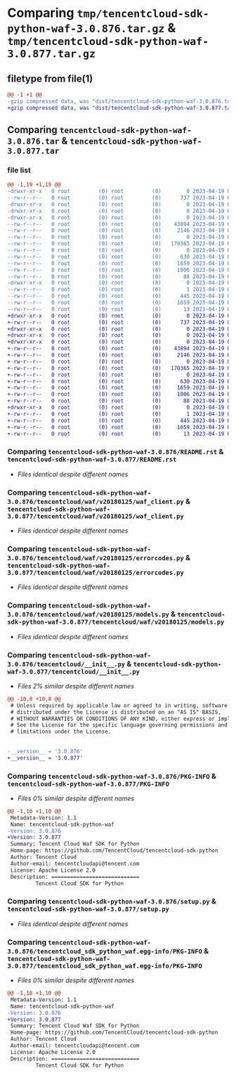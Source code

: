 # Comparing `tmp/tencentcloud-sdk-python-waf-3.0.876.tar.gz` & `tmp/tencentcloud-sdk-python-waf-3.0.877.tar.gz`

## filetype from file(1)

```diff
@@ -1 +1 @@
-gzip compressed data, was "dist/tencentcloud-sdk-python-waf-3.0.876.tar", last modified: Wed Apr 19 00:43:12 2023, max compression
+gzip compressed data, was "dist/tencentcloud-sdk-python-waf-3.0.877.tar", last modified: Wed Apr 19 09:44:56 2023, max compression
```

## Comparing `tencentcloud-sdk-python-waf-3.0.876.tar` & `tencentcloud-sdk-python-waf-3.0.877.tar`

### file list

```diff
@@ -1,19 +1,19 @@
-drwxr-xr-x   0 root         (0) root         (0)        0 2023-04-19 00:43:12.000000 tencentcloud-sdk-python-waf-3.0.876/
--rw-r--r--   0 root         (0) root         (0)      737 2023-04-19 00:43:12.000000 tencentcloud-sdk-python-waf-3.0.876/README.rst
-drwxr-xr-x   0 root         (0) root         (0)        0 2023-04-19 00:43:12.000000 tencentcloud-sdk-python-waf-3.0.876/tencentcloud/
-drwxr-xr-x   0 root         (0) root         (0)        0 2023-04-19 00:43:12.000000 tencentcloud-sdk-python-waf-3.0.876/tencentcloud/waf/
-drwxr-xr-x   0 root         (0) root         (0)        0 2023-04-19 00:43:12.000000 tencentcloud-sdk-python-waf-3.0.876/tencentcloud/waf/v20180125/
--rw-r--r--   0 root         (0) root         (0)    43894 2023-04-19 00:43:12.000000 tencentcloud-sdk-python-waf-3.0.876/tencentcloud/waf/v20180125/waf_client.py
--rw-r--r--   0 root         (0) root         (0)     2146 2023-04-19 00:43:12.000000 tencentcloud-sdk-python-waf-3.0.876/tencentcloud/waf/v20180125/errorcodes.py
--rw-r--r--   0 root         (0) root         (0)        0 2023-04-19 00:43:12.000000 tencentcloud-sdk-python-waf-3.0.876/tencentcloud/waf/v20180125/__init__.py
--rw-r--r--   0 root         (0) root         (0)   170365 2023-04-19 00:43:12.000000 tencentcloud-sdk-python-waf-3.0.876/tencentcloud/waf/v20180125/models.py
--rw-r--r--   0 root         (0) root         (0)        0 2023-04-19 00:43:12.000000 tencentcloud-sdk-python-waf-3.0.876/tencentcloud/waf/__init__.py
--rw-r--r--   0 root         (0) root         (0)      630 2023-04-19 00:43:12.000000 tencentcloud-sdk-python-waf-3.0.876/tencentcloud/__init__.py
--rw-r--r--   0 root         (0) root         (0)     1659 2023-04-19 00:43:12.000000 tencentcloud-sdk-python-waf-3.0.876/PKG-INFO
--rw-r--r--   0 root         (0) root         (0)     1006 2023-04-19 00:43:12.000000 tencentcloud-sdk-python-waf-3.0.876/setup.py
--rw-r--r--   0 root         (0) root         (0)       88 2023-04-19 00:43:12.000000 tencentcloud-sdk-python-waf-3.0.876/setup.cfg
-drwxr-xr-x   0 root         (0) root         (0)        0 2023-04-19 00:43:12.000000 tencentcloud-sdk-python-waf-3.0.876/tencentcloud_sdk_python_waf.egg-info/
--rw-r--r--   0 root         (0) root         (0)        1 2023-04-19 00:43:12.000000 tencentcloud-sdk-python-waf-3.0.876/tencentcloud_sdk_python_waf.egg-info/dependency_links.txt
--rw-r--r--   0 root         (0) root         (0)      445 2023-04-19 00:43:12.000000 tencentcloud-sdk-python-waf-3.0.876/tencentcloud_sdk_python_waf.egg-info/SOURCES.txt
--rw-r--r--   0 root         (0) root         (0)     1659 2023-04-19 00:43:12.000000 tencentcloud-sdk-python-waf-3.0.876/tencentcloud_sdk_python_waf.egg-info/PKG-INFO
--rw-r--r--   0 root         (0) root         (0)       13 2023-04-19 00:43:12.000000 tencentcloud-sdk-python-waf-3.0.876/tencentcloud_sdk_python_waf.egg-info/top_level.txt
+drwxr-xr-x   0 root         (0) root         (0)        0 2023-04-19 09:44:56.000000 tencentcloud-sdk-python-waf-3.0.877/
+-rw-r--r--   0 root         (0) root         (0)      737 2023-04-19 09:44:55.000000 tencentcloud-sdk-python-waf-3.0.877/README.rst
+drwxr-xr-x   0 root         (0) root         (0)        0 2023-04-19 09:44:56.000000 tencentcloud-sdk-python-waf-3.0.877/tencentcloud/
+drwxr-xr-x   0 root         (0) root         (0)        0 2023-04-19 09:44:56.000000 tencentcloud-sdk-python-waf-3.0.877/tencentcloud/waf/
+drwxr-xr-x   0 root         (0) root         (0)        0 2023-04-19 09:44:56.000000 tencentcloud-sdk-python-waf-3.0.877/tencentcloud/waf/v20180125/
+-rw-r--r--   0 root         (0) root         (0)    43894 2023-04-19 09:44:55.000000 tencentcloud-sdk-python-waf-3.0.877/tencentcloud/waf/v20180125/waf_client.py
+-rw-r--r--   0 root         (0) root         (0)     2146 2023-04-19 09:44:55.000000 tencentcloud-sdk-python-waf-3.0.877/tencentcloud/waf/v20180125/errorcodes.py
+-rw-r--r--   0 root         (0) root         (0)        0 2023-04-19 09:44:55.000000 tencentcloud-sdk-python-waf-3.0.877/tencentcloud/waf/v20180125/__init__.py
+-rw-r--r--   0 root         (0) root         (0)   170365 2023-04-19 09:44:55.000000 tencentcloud-sdk-python-waf-3.0.877/tencentcloud/waf/v20180125/models.py
+-rw-r--r--   0 root         (0) root         (0)        0 2023-04-19 09:44:55.000000 tencentcloud-sdk-python-waf-3.0.877/tencentcloud/waf/__init__.py
+-rw-r--r--   0 root         (0) root         (0)      630 2023-04-19 09:44:55.000000 tencentcloud-sdk-python-waf-3.0.877/tencentcloud/__init__.py
+-rw-r--r--   0 root         (0) root         (0)     1659 2023-04-19 09:44:56.000000 tencentcloud-sdk-python-waf-3.0.877/PKG-INFO
+-rw-r--r--   0 root         (0) root         (0)     1006 2023-04-19 09:44:55.000000 tencentcloud-sdk-python-waf-3.0.877/setup.py
+-rw-r--r--   0 root         (0) root         (0)       88 2023-04-19 09:44:56.000000 tencentcloud-sdk-python-waf-3.0.877/setup.cfg
+drwxr-xr-x   0 root         (0) root         (0)        0 2023-04-19 09:44:56.000000 tencentcloud-sdk-python-waf-3.0.877/tencentcloud_sdk_python_waf.egg-info/
+-rw-r--r--   0 root         (0) root         (0)        1 2023-04-19 09:44:56.000000 tencentcloud-sdk-python-waf-3.0.877/tencentcloud_sdk_python_waf.egg-info/dependency_links.txt
+-rw-r--r--   0 root         (0) root         (0)      445 2023-04-19 09:44:56.000000 tencentcloud-sdk-python-waf-3.0.877/tencentcloud_sdk_python_waf.egg-info/SOURCES.txt
+-rw-r--r--   0 root         (0) root         (0)     1659 2023-04-19 09:44:56.000000 tencentcloud-sdk-python-waf-3.0.877/tencentcloud_sdk_python_waf.egg-info/PKG-INFO
+-rw-r--r--   0 root         (0) root         (0)       13 2023-04-19 09:44:56.000000 tencentcloud-sdk-python-waf-3.0.877/tencentcloud_sdk_python_waf.egg-info/top_level.txt
```

### Comparing `tencentcloud-sdk-python-waf-3.0.876/README.rst` & `tencentcloud-sdk-python-waf-3.0.877/README.rst`

 * *Files identical despite different names*

### Comparing `tencentcloud-sdk-python-waf-3.0.876/tencentcloud/waf/v20180125/waf_client.py` & `tencentcloud-sdk-python-waf-3.0.877/tencentcloud/waf/v20180125/waf_client.py`

 * *Files identical despite different names*

### Comparing `tencentcloud-sdk-python-waf-3.0.876/tencentcloud/waf/v20180125/errorcodes.py` & `tencentcloud-sdk-python-waf-3.0.877/tencentcloud/waf/v20180125/errorcodes.py`

 * *Files identical despite different names*

### Comparing `tencentcloud-sdk-python-waf-3.0.876/tencentcloud/waf/v20180125/models.py` & `tencentcloud-sdk-python-waf-3.0.877/tencentcloud/waf/v20180125/models.py`

 * *Files identical despite different names*

### Comparing `tencentcloud-sdk-python-waf-3.0.876/tencentcloud/__init__.py` & `tencentcloud-sdk-python-waf-3.0.877/tencentcloud/__init__.py`

 * *Files 2% similar despite different names*

```diff
@@ -10,8 +10,8 @@
 # Unless required by applicable law or agreed to in writing, software
 # distributed under the License is distributed on an "AS IS" BASIS,
 # WITHOUT WARRANTIES OR CONDITIONS OF ANY KIND, either express or implied.
 # See the License for the specific language governing permissions and
 # limitations under the License.
 
 
-__version__ = '3.0.876'
+__version__ = '3.0.877'
```

### Comparing `tencentcloud-sdk-python-waf-3.0.876/PKG-INFO` & `tencentcloud-sdk-python-waf-3.0.877/PKG-INFO`

 * *Files 0% similar despite different names*

```diff
@@ -1,10 +1,10 @@
 Metadata-Version: 1.1
 Name: tencentcloud-sdk-python-waf
-Version: 3.0.876
+Version: 3.0.877
 Summary: Tencent Cloud Waf SDK for Python
 Home-page: https://github.com/TencentCloud/tencentcloud-sdk-python
 Author: Tencent Cloud
 Author-email: tencentcloudapi@tencent.com
 License: Apache License 2.0
 Description: ============================
         Tencent Cloud SDK for Python
```

### Comparing `tencentcloud-sdk-python-waf-3.0.876/setup.py` & `tencentcloud-sdk-python-waf-3.0.877/setup.py`

 * *Files identical despite different names*

### Comparing `tencentcloud-sdk-python-waf-3.0.876/tencentcloud_sdk_python_waf.egg-info/PKG-INFO` & `tencentcloud-sdk-python-waf-3.0.877/tencentcloud_sdk_python_waf.egg-info/PKG-INFO`

 * *Files 0% similar despite different names*

```diff
@@ -1,10 +1,10 @@
 Metadata-Version: 1.1
 Name: tencentcloud-sdk-python-waf
-Version: 3.0.876
+Version: 3.0.877
 Summary: Tencent Cloud Waf SDK for Python
 Home-page: https://github.com/TencentCloud/tencentcloud-sdk-python
 Author: Tencent Cloud
 Author-email: tencentcloudapi@tencent.com
 License: Apache License 2.0
 Description: ============================
         Tencent Cloud SDK for Python
```

